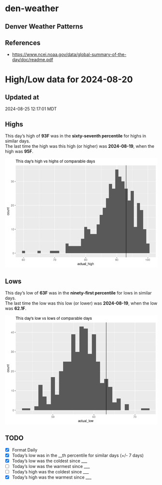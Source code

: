 # den-weather


## Denver Weather Patterns

## References

- <https://www.ncei.noaa.gov/data/global-summary-of-the-day/doc/readme.pdf>

# High/Low data for 2024-08-20

## Updated at

2024-08-25 12:17:01 MDT

## Highs

This day’s high of **93F** was in the **sixty-seventh percentile** for
highs in similar days.  
The last time the high was this high (or higher) was **2024-08-19**,
when the high was **95F**.

![](readme_files/figure-commonmark/unnamed-chunk-4-1.png)

## Lows

This day’s low of **63F** was in the **ninety-first percentile** for
lows in similar days.  
The last time the low was this low (or lower) was **2024-08-19**, when
the low was **62.1F**.

![](readme_files/figure-commonmark/unnamed-chunk-6-1.png)

## TODO

- [x] Format Daily
- [x] Today’s low was in the \_\_th percentile for similar days (+/- 7
  days)
- [x] Today’s low was the coldest since \_\_\_
- [ ] Today’s low was the warmest since \_\_\_
- [ ] Today’s high was the coldest since \_\_\_
- [x] Today’s high was the warmest since \_\_\_
